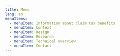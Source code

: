 ```yaml
---
title: Menu
lang: en
menuItems:
  - menuItem: Information about Claim tax benefits
  - menuItem: Context
  - menuItem: Design
  - menuItem: Research
  - menuItem: Technical overview
  - menuItem: Contact
---
```

